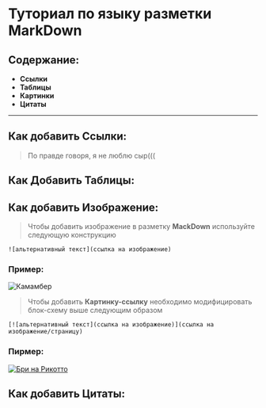 # Туториал по языку разметки MarkDown
## Содержание:
+ **Ссылки**
+ **Таблицы** 
+ **Картинки** 
+ **Цитаты** 
***
## Как добавить Ссылки:
>По правде говоря, я не люблю сыр((( 
## Как Добавить Таблицы:
## Как добавить Изображение:
> Чтобы добавить изображение в разметку **MackDown** используйте следующую конструкцию 
```
![альтернативный текст](ссылка на изображение)
```
### Пример:
![Камамбер](https://cheezu.ru/wp-content/uploads/2020/09/cheezu-camembert.jpg)
> Чтобы добавить **Картинку-ссылку** необходимо модифицировать блок-схему выше следующим образом
```
[![альтернативный текст](ссылка на изображение)](ссылка на изображение/страницу)
```
### Пирмер:
[![Бри на Рикотто](https://from-zhukovka.ru/images/catalog/big/brie-150-2020.png)](https://ekoferma-pole.com/wp-content/uploads/2020/07/prod6.jpg)
## Как добавить Цитаты: